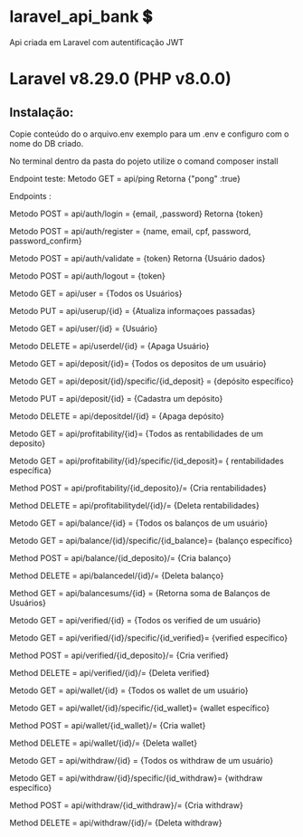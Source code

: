 # laravel_api_bank :heavy_dollar_sign:
 Api criada em Laravel com autentificação JWT
 
 # Laravel v8.29.0 (PHP v8.0.0)
 
 
 ## Instalação:
 
 Copie conteúdo do o arquivo.env exemplo para um .env e configuro com o nome do DB criado.
 
 No terminal dentro da pasta do pojeto utilize o comand composer install
 
 
 




Endpoint teste: Metodo GET = api/ping Retorna {"pong" :true}

Endpoints :

Metodo POST = api/auth/login = {email, ,password} Retorna {token}

Metodo POST = api/auth/register = {name, email, cpf, password, password_confirm}

Metodo POST = api/auth/validate = {token} Retorna {Usuário dados}

Metodo POST = api/auth/logout = {token}

Metodo GET = api/user = {Todos os Usuários}

Metodo PUT = api/userup/{id} = {Atualiza informaçoes passadas}

Metodo GET = api/user/{id} = {Usuário}

Metodo DELETE = api/userdel/{id} = {Apaga Usuário}

Metodo GET = api/deposit/{id}= {Todos os depositos de um usuário}

Metodo GET = api/deposit/{id}/specific/{id_deposit} = {depósito específico}

Metodo PUT = api/deposit/{id} = {Cadastra um depósito}

Metodo DELETE = api/depositdel/{id} = {Apaga depósito}

Metodo GET = api/profitability/{id}= {Todos as rentabilidades de um deposito}

Metodo GET = api/profitability/{id}/specific/{id_deposit}= { rentabilidades específica}

Method POST = api/profitability/{id_deposito}/= {Cria rentabilidades}

Method DELETE = api/profitabilitydel/{id}/= {Deleta rentabilidades}

Metodo GET = api/balance/{id} = {Todos os balanços de um usuário}

Metodo GET = api/balance/{id}/specific/{id_balance}= {balanço específico}

Method POST = api/balance/{id_deposito}/= {Cria balanço}

Method DELETE = api/balancedel/{id}/= {Deleta balanço}

Method GET = api/balancesums/{id} = {Retorna soma de Balanços de Usuários}

Metodo GET = api/verified/{id} = {Todos os verified de um usuário}

Metodo GET = api/verified/{id}/specific/{id_verified}= {verified específico}

Method POST = api/verified/{id_deposito}/= {Cria verified}

Method DELETE = api/verified/{id}/= {Deleta verified}

Metodo GET = api/wallet/{id} = {Todos os wallet de um usuário}

Metodo GET = api/wallet/{id}/specific/{id_wallet}= {wallet específico}

Method POST = api/wallet/{id_wallet}/= {Cria wallet}

Method DELETE = api/wallet/{id}/= {Deleta wallet}

Metodo GET = api/withdraw/{id} = {Todos os withdraw de um usuário}

Metodo GET = api/withdraw/{id}/specific/{id_withdraw}= {withdraw específico}

Method POST = api/withdraw/{id_withdraw}/= {Cria withdraw}

Method DELETE = api/withdraw/{id}/= {Deleta withdraw}
